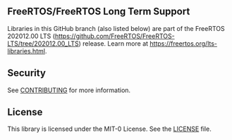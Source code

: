 ## FreeRTOS/FreeRTOS Long Term Support

Libraries in this GitHub branch (also listed below) are part of the FreeRTOS 202012.00 LTS (https://github.com/FreeRTOS/FreeRTOS-LTS/tree/202012.00_LTS) release. Learn more at https://freertos.org/lts-libraries.html. 

## Security

See [CONTRIBUTING](CONTRIBUTING.md#security-issue-notifications) for more information.

## License

This library is licensed under the MIT-0 License. See the [LICENSE](LICENSE.md) file.

